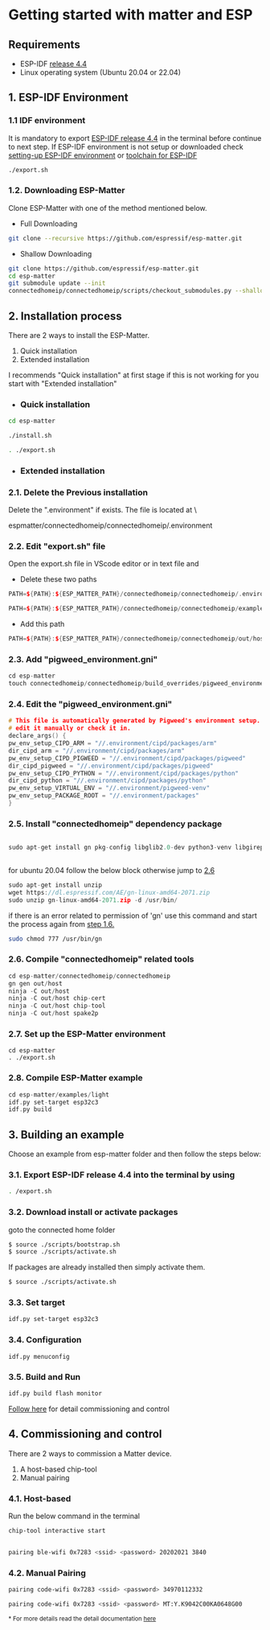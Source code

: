 # **Getting started with matter and ESP**

## Requirements 

- ESP-IDF [release 4.4](https://github.com/espressif/esp-idf/tree/release/v4.4)
- Linux operating system (Ubuntu 20.04 or 22.04)

## 1. ESP-IDF Environment 

### 1.1 IDF environment  
It is mandatory to export [ESP-IDF release 4.4](https://github.com/espressif/esp-idf/tree/release/v4.4) in the terminal before continue to next step. If ESP-IDF environment is not setup or downloaded check [setting-up ESP-IDF environment](https://www.youtube.com/watch?v=byVPAfodTyY) or [toolchain for ESP-IDF](https://blog.espressif.com/esp-idf-development-tools-guide-part-i-89af441585b) 

```bash 
./export.sh

```
### 1.2. Downloading ESP-Matter  
Clone ESP-Matter with one of the method mentioned below. 

- Full Downloading  
```bash 
git clone --recursive https://github.com/espressif/esp-matter.git

```
- Shallow Downloading 

```bash 
git clone https://github.com/espressif/esp-matter.git
cd esp-matter
git submodule update --init
connectedhomeip/connectedhomeip/scripts/checkout_submodules.py --shallow --platform esp32

```

## 2. Installation process
There are 2 ways to install the ESP-Matter.
1. Quick installation 
2. Extended installation 

I recommends "Quick installation" at first stage if this is not working for you start with "Extended installation"

- ### Quick installation

```bash
cd esp-matter

./install.sh

. ./export.sh

```

- ### Extended installation 

### 2.1. Delete the Previous installation 

Delete the ".environment" if exists. The file is located at \

espmatter/connectedhomeip/connectedhomeip/.environment


### 2.2. Edit "export.sh" file 

Open the export.sh file in VScode editor or in text file and 

- Delete these two paths  

```cpp
PATH=${PATH}:${ESP_MATTER_PATH}/connectedhomeip/connectedhomeip/.environment/cipd/packages/pigweed/

PATH=${PATH}:${ESP_MATTER_PATH}/connectedhomeip/connectedhomeip/examples/chiptool/out/

```

- Add this path 


```cpp
PATH=${PATH}:${ESP_MATTER_PATH}/connectedhomeip/connectedhomeip/out/host/

```

### 2.3. Add "pigweed_environment.gni"

```cpp
cd esp-matter
touch connectedhomeip/connectedhomeip/build_overrides/pigweed_environment.gni

```

### 2.4. Edit the "pigweed_environment.gni" 


```cpp
# This file is automatically generated by Pigweed's environment setup. Do not
# edit it manually or check it in.
declare_args() {
pw_env_setup_CIPD_ARM = "//.environment/cipd/packages/arm"
dir_cipd_arm = "//.environment/cipd/packages/arm"
pw_env_setup_CIPD_PIGWEED = "//.environment/cipd/packages/pigweed"
dir_cipd_pigweed = "//.environment/cipd/packages/pigweed"
pw_env_setup_CIPD_PYTHON = "//.environment/cipd/packages/python"
dir_cipd_python = "//.environment/cipd/packages/python"
pw_env_setup_VIRTUAL_ENV = "//.environment/pigweed-venv"
pw_env_setup_PACKAGE_ROOT = "//.environment/packages"
}

```


### 2.5. Install "connectedhomeip" dependency package

```cpp

sudo apt-get install gn pkg-config libglib2.0-dev python3-venv libgirepository1.0-1 libdbus-1-dev
 
```
for ubuntu 20.04 follow the below block otherwise jump to [2.6](#26-compile-connectedhomeip-related-tools)

```c
sudo apt-get install unzip
wget https://dl.espressif.com/AE/gn-linux-amd64-2071.zip
sudo unzip gn-linux-amd64-2071.zip -d /usr/bin/

```

if there is an error related to permission of 'gn' use this command and start the process again from [step 1.6.](#16-install-connectedhomeip-dependency-package) 

```bash 
sudo chmod 777 /usr/bin/gn

```
### 2.6. Compile "connectedhomeip" related tools

```cpp
cd esp-matter/connectedhomeip/connectedhomeip
gn gen out/host
ninja -C out/host
ninja -C out/host chip-cert
ninja -C out/host chip-tool
ninja -C out/host spake2p

```
### 2.7. Set up the ESP-Matter environment

```
cd esp-matter
. ./export.sh

```

### 2.8. Compile ESP-Matter example

```cpp
cd esp-matter/examples/light
idf.py set-target esp32c3
idf.py build

```

## 3. Building an example 
Choose an example from esp-matter folder and then follow the steps below: 

### 3.1. Export ESP-IDF release 4.4 into the terminal by using 

```bash
. /export.sh

```
### 3.2. Download install or activate packages 

goto the connected home folder

```bash 
$ source ./scripts/bootstrap.sh
$ source ./scripts/activate.sh

```

If packages are already installed then simply activate them.

```bash 
$ source ./scripts/activate.sh

```
### 3.3. Set target 

```bash
idf.py set-target esp32c3

```
### 3.4. Configuration 

```
idf.py menuconfig 

```

### 3.5. Build and Run

```bash 
idf.py build flash monitor

```

[Follow here](..//step_by_step_building_comissioning_light_example/step_by_step_building_commissioning.md) for detail commissioning and control

## 4. Commissioning and control 

There are 2 ways to commission a Matter device. 

1. A host-based chip-tool 
2. Manual pairing


### 4.1. Host-based 

Run the below command in the terminal 

```bash 
chip-tool interactive start

```
```bash 

pairing ble-wifi 0x7283 <ssid> <password> 20202021 3840

```

### 4.2. Manual Pairing 
```bash
pairing code-wifi 0x7283 <ssid> <password> 34970112332

```

```bash 
pairing code-wifi 0x7283 <ssid> <password> MT:Y.K9042C00KA0648G00

```

<sub> * For more details read the detail documentation [here](https://docs.espressif.com/projects/esp-matter/en/main/esp32/developing.html#commissioning-and-control)


